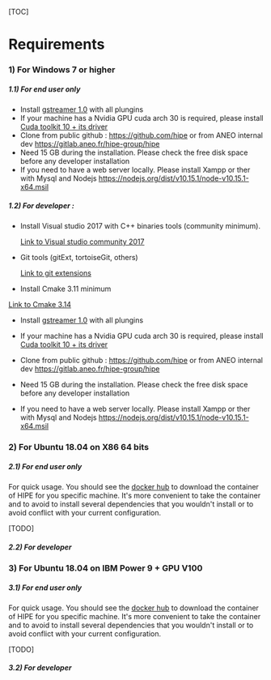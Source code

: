 [TOC]



# Requirements

### 1) For Windows 7 or higher

##### 1.1) For end user only

- Install [gstreamer 1.0](https://gstreamer.freedesktop.org/data/pkg/windows/1.10.5/gstreamer-1.0-devel-x86_64-1.10.5.msi) with all plungins
- If your machine has a Nvidia GPU cuda arch 30 is required, please install [Cuda toolkit 10 + its driver](https://developer.nvidia.com/compute/cuda/10.0/Prod/local_installers/cuda_10.0.130_411.31_win10)
- Clone from public github : <https://github.com/hipe> or from ANEO internal dev <https://gitlab.aneo.fr/hipe-group/hipe>
- Need 15 GB during the installation. Please check the free disk space before any developer installation
- If you need to have a web server locally. Please install Xampp or ther with Mysql and Nodejs <https://nodejs.org/dist/v10.15.1/node-v10.15.1-x64.msil>

##### 1.2) For developer :

- Install Visual studio 2017 with C++ binaries tools (community minimum).

  [Link to Visual studio community 2017](https://visualstudio.microsoft.com/thank-you-downloading-visual-studio/?sku=Community&rel=15)

- Git tools (gitExt, tortoiseGit, others)

  [Link to git extensions](https://sourceforge.net/projects/gitextensions/files/latest/download)

-  Install Cmake 3.11 minimum

  [Link to Cmake 3.14](https://github.com/Kitware/CMake/releases/download/v3.13.4/cmake-3.13.4-win64-x64.msi)

- Install [gstreamer 1.0](https://gstreamer.freedesktop.org/data/pkg/windows/1.10.5/gstreamer-1.0-devel-x86_64-1.10.5.msi) with all plungins

- If your machine has a Nvidia GPU cuda arch 30 is required, please install [Cuda toolkit 10 + its driver](https://developer.nvidia.com/compute/cuda/10.0/Prod/local_installers/cuda_10.0.130_411.31_win10)

- Clone from public github : <https://github.com/hipe> or from ANEO internal dev <https://gitlab.aneo.fr/hipe-group/hipe>

- Need 15 GB during the installation. Please check the free disk space before any developer installation

- If you need to have a web server locally. Please install Xampp or ther with Mysql and Nodejs <https://nodejs.org/dist/v10.15.1/node-v10.15.1-x64.msil>

### 2) For Ubuntu 18.04 on X86 64 bits

##### 2.1) For end user only

For quick usage. You should see the [docker hub](https://cloud.docker.com/u/hipe/repository/list) to download the container of HIPE for you specific machine. It's more convenient to take the container and to avoid to install several dependencies that you wouldn't install or to avoid conflict with your current configuration. 

[TODO]

##### 2.2) For developer 



### 3) For Ubuntu 18.04 on IBM Power 9 + GPU V100

##### 3.1) For end user only

For quick usage. You should see the [docker hub](https://cloud.docker.com/u/hipe/repository/list) to download the container of HIPE for you specific machine. It's more convenient to take the container and to avoid to install several dependencies that you wouldn't install or to avoid conflict with your current configuration. 

[TODO]

##### 3.2) For developer 